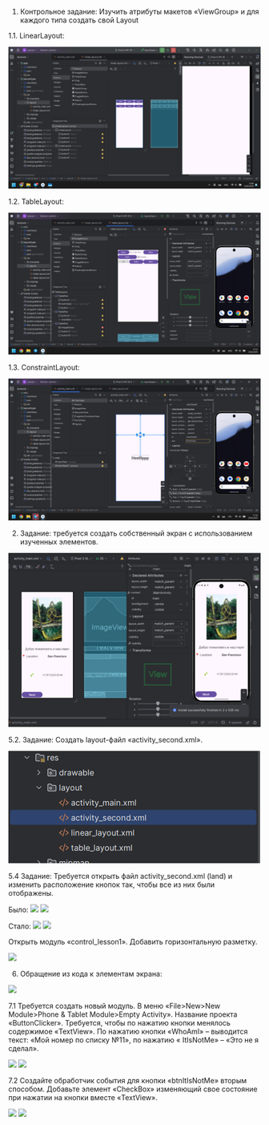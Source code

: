 1. Контрольное задание: Изучить атрибуты макетов «ViewGroup» и для каждого типа создать свой Layout

1.1. LinearLayout:

![](screens/LinearLayout.jpg)

1.2. TableLayout:

![](screens/TableLayout.jpg)

1.3. ConstraintLayout:

![](screens/ConstraintLayou.jpg)

2. Задание: требуется создать собственный экран с использованием изученных элементов.

![](screens/control_lesson1.jpg)

5.2. Задание: Создать layout-файл «activity_second.xml».

![](screens/5_2.jpg)

5.4 Задание: Требуется открыть файл activity_second.xml (land) и изменить расположение кнопок так, чтобы все из них были отображены.

Было:
![](be.jpg)
![](bee.jpg)

Стало:
![](bef.jpg)
![](beff.jpg)

Открыть модуль «control_lesson1». Добавить горизонтальную разметку. 

![](bbef.jpg)

6. Обращение из кода к элементам экрана:

![](1.jpg)


7.1 Требуется создать новый модуль. В меню «File>New>New Module>Phone & Tablet Module>Empty Activity». Название проекта «ButtonClicker».
Требуется, чтобы по нажатию кнопки менялось содержимое «TextView». По нажатию кнопки «WhoAmI» – выводится текст: «Мой номер по списку №11», по нажатию « ItIsNotMe» – «Это не я сделал».

![](2.jpg)
![](3.jpg)

7.2 Создайте обработчик события для кнопки «btnItIsNotMe» вторым способом. Добавьте элемент «CheckBox» изменяющий свое состояние при нажатии на кнопки вместе «TextView».

![](4.jpg)
![](5.jpg)

